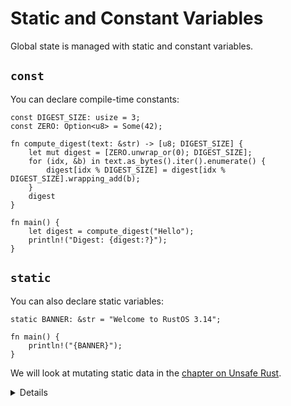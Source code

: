 # Static and Constant Variables

Global state is managed with static and constant variables.

## `const`

You can declare compile-time constants:

```rust,editable
const DIGEST_SIZE: usize = 3;
const ZERO: Option<u8> = Some(42);

fn compute_digest(text: &str) -> [u8; DIGEST_SIZE] {
    let mut digest = [ZERO.unwrap_or(0); DIGEST_SIZE];
    for (idx, &b) in text.as_bytes().iter().enumerate() {
        digest[idx % DIGEST_SIZE] = digest[idx % DIGEST_SIZE].wrapping_add(b);
    }
    digest
}

fn main() {
    let digest = compute_digest("Hello");
    println!("Digest: {digest:?}");
}
```

## `static`

You can also declare static variables:

```rust,editable
static BANNER: &str = "Welcome to RustOS 3.14";

fn main() {
    println!("{BANNER}");
}
```

We will look at mutating static data in the [chapter on Unsafe Rust](../unsafe.md).

<details>
Try:

* Static: similar to const but static items aren’t inlined upon use. This means that there is only one instance for each value, and it’s at a fixed location in memory.
* Make BANNER string.
* Remove its type: Unlike let bindings, you must annotate the type of a static.
* The type of a static value must be Sync unless the static value is mutable.
* Static variables have a 'static lifetime.
* Check `wrapping_add` in the docs.
</details>
